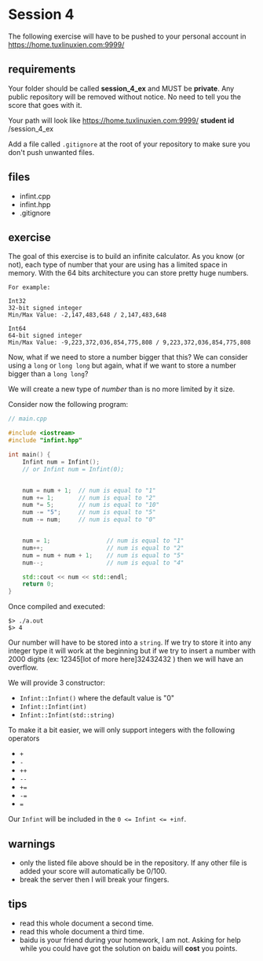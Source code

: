 # Session 4

The following exercise will have to be pushed to your personal account
in https://home.tuxlinuxien.com:9999/

## requirements

Your folder should be called **session_4_ex** and MUST be **private**. Any
public repository will be removed without notice. No need to tell you the score
that goes with it.

Your path will look like https://home.tuxlinuxien.com:9999/ **student id** /session_4_ex

Add a file called `.gitignore` at the root of your repository to make sure you
don't push unwanted files.

## files

* infint.cpp
* infint.hpp
* .gitignore

## exercise

The goal of this exercise is to build an infinite calculator. As you know (or
not), each type of number that your are using has a limited space in memory.
With the 64 bits architecture you can store pretty huge numbers.

```
For example:

Int32
32-bit signed integer
Min/Max Value: -2,147,483,648 / 2,147,483,648

Int64
64-bit signed integer
Min/Max Value: -9,223,372,036,854,775,808 / 9,223,372,036,854,775,808
```

Now, what if we need to store a number bigger that this? We can consider using
a `long` or `long long` but again, what if we want to store a number bigger
than a `long long`?

We will create a new type of *number* than is no more limited by it size.

Consider now the following program:

```c++
// main.cpp

#include <iostream>
#include "infint.hpp"

int main() {
    Infint num = Infint();
    // or Infint num = Infint(0);


    num = num + 1;  // num is equal to "1"
    num += 1;       // num is equal to "2"
    num *= 5;       // num is equal to "10"
    num -= "5";     // num is equal to "5"
    num -= num;     // num is equal to "0"


    num = 1;                // num is equal to "1"
    num++;                  // num is equal to "2"
    num = num + num + 1;    // num is equal to "5"
    num--;                  // num is equal to "4"

    std::cout << num << std::endl;
    return 0;
}
```

Once compiled and executed:

```
$> ./a.out
$> 4
```

Our number will have to be stored into a `string`. If we try to store it into
any integer type it will work at the beginning  but if we try to insert a number
with 2000 digits (ex: 12345[lot of more here]32432432 ) then we will have an
overflow.


We will provide 3 constructor:

* `Infint::Infint()` where the default value is "0"
* `Infint::Infint(int)`
* `Infint::Infint(std::string)`

To make it a bit easier, we will only support integers with the following
operators 

* `+`
* `-`
* `++`
* `--`
* `+=` 
* `-=` 
* `=` 

Our `Infint` will be included in the `0 <= Infint <= +inf`.

## warnings

* only the listed file above should be in the repository. If any other file is
added your score will automatically be 0/100.
* break the server then I will break your fingers.

## tips

* read this whole document a second time.
* read this whole document a third time.
* baidu is your friend during your homework, I am not. Asking for help while
you could have got the solution on baidu will **cost** you points.

